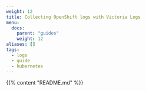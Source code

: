 ```yaml
---
weight: 12
title: Collecting OpenShift logs with Victoria Logs
menu:
  docs:
    parent: "guides"
    weight: 12
aliases: []
tags:
  - logs
  - guide
  - kubernetes
---
```

{{% content "README.md" %}}
